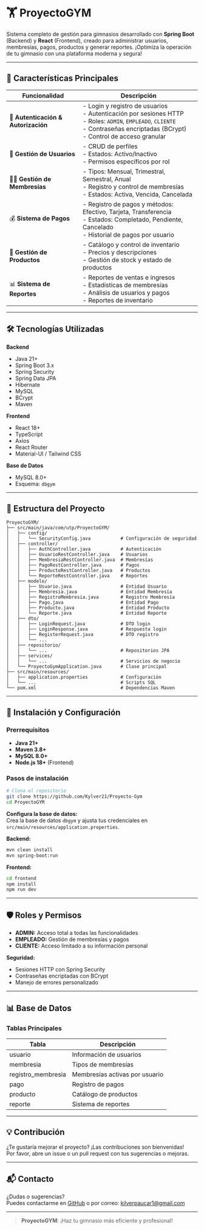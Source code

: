 # 🏋️ ProyectoGYM

Sistema completo de gestión para gimnasios desarrollado con **Spring Boot** (Backend) y **React** (Frontend), creado para administrar usuarios, membresías, pagos, productos y generar reportes. ¡Optimiza la operación de tu gimnasio con una plataforma moderna y segura!

---

## 🚀 Características Principales

| Funcionalidad          | Descripción                                                                                     |
|-----------------------|-------------------------------------------------------------------------------------------------|
| 🔐 **Autenticación & Autorización** | - Login y registro de usuarios<br>- Autenticación por sesiones HTTP<br>- Roles: `ADMIN`, `EMPLEADO`, `CLIENTE`<br>- Contraseñas encriptadas (BCrypt)<br>- Control de acceso granular |
| 👥 **Gestión de Usuarios**           | - CRUD de perfiles<br>- Estados: Activo/Inactivo<br>- Permisos específicos por rol                                      |
| 🏃‍♂️ **Gestión de Membresías**      | - Tipos: Mensual, Trimestral, Semestral, Anual<br>- Registro y control de membresías<br>- Estados: Activa, Vencida, Cancelada |
| 💰 **Sistema de Pagos**              | - Registro de pagos y métodos: Efectivo, Tarjeta, Transferencia<br>- Estados: Completado, Pendiente, Cancelado<br>- Historial de pagos por usuario |
| 🛒 **Gestión de Productos**          | - Catálogo y control de inventario<br>- Precios y descripciones<br>- Gestión de stock y estado de productos             |
| 📊 **Sistema de Reportes**           | - Reportes de ventas e ingresos<br>- Estadísticas de membresías<br>- Análisis de usuarios y pagos<br>- Reportes de inventario |

---

## 🛠️ Tecnologías Utilizadas

**Backend**  
- Java 21+  
- Spring Boot 3.x  
- Spring Security  
- Spring Data JPA  
- Hibernate  
- MySQL  
- BCrypt  
- Maven  

**Frontend**  
- React 18+  
- TypeScript  
- Axios  
- React Router  
- Material-UI / Tailwind CSS  

**Base de Datos**  
- MySQL 8.0+  
- Esquema: `dbgym`

---

## 📁 Estructura del Proyecto

```
ProyectoGYM/
├── src/main/java/com/utp/ProyectoGYM/
│   ├── config/
│   │   └── SecurityConfig.java           # Configuración de seguridad
│   ├── controller/
│   │   ├── AuthController.java           # Autenticación
│   │   ├── UsuarioRestController.java    # Usuarios
│   │   ├── MembresiaRestController.java  # Membresías
│   │   ├── PagoRestController.java       # Pagos
│   │   ├── ProductoRestController.java   # Productos
│   │   └── ReporteRestController.java    # Reportes
│   ├── modelo/
│   │   ├── Usuario.java                  # Entidad Usuario
│   │   ├── Membresia.java                # Entidad Membresía
│   │   ├── RegistroMembresia.java        # Registro Membresía
│   │   ├── Pago.java                     # Entidad Pago
│   │   ├── Producto.java                 # Entidad Producto
│   │   └── Reporte.java                  # Entidad Reporte
│   ├── dto/
│   │   ├── LoginRequest.java             # DTO login
│   │   ├── LoginResponse.java            # Respuesta login
│   │   ├── RegisterRequest.java          # DTO registro
│   │   └── ...
│   ├── repositorio/
│   │   └── ...                           # Repositorios JPA
│   ├── services/
│   │   └── ...                           # Servicios de negocio
│   └── ProyectoGymApplication.java       # Clase principal
├── src/main/resources/
│   ├── application.properties            # Configuración
│   └── ...                               # Scripts SQL
└── pom.xml                               # Dependencias Maven
```

---

## 🔧 Instalación y Configuración

### Prerrequisitos

- **Java 21+**
- **Maven 3.8+**
- **MySQL 8.0+**
- **Node.js 18+** (Frontend)

### Pasos de instalación

```bash
# Clona el repositorio
git clone https://github.com/Kylver21/Proyecto-Gym
cd ProyectoGYM
```

**Configura la base de datos:**  
Crea la base de datos `dbgym` y ajusta tus credenciales en `src/main/resources/application.properties`.

**Backend:**  
```bash
mvn clean install
mvn spring-boot:run
```

**Frontend:**  
```bash
cd frontend
npm install
npm run dev
```

---

## 🛡️ Roles y Permisos

- **ADMIN:** Acceso total a todas las funcionalidades
- **EMPLEADO:** Gestión de membresías y pagos
- **CLIENTE:** Acceso limitado a su información personal

**Seguridad:**  
- Sesiones HTTP con Spring Security  
- Contraseñas encriptadas con BCrypt  
- Manejo de errores personalizado

---

## 📊 Base de Datos

### Tablas Principales

| Tabla               | Descripción                      |
|---------------------|----------------------------------|
| usuario             | Información de usuarios          |
| membresia           | Tipos de membresías              |
| registro_membresia  | Membresías activas por usuario   |
| pago                | Registro de pagos                |
| producto            | Catálogo de productos            |
| reporte             | Sistema de reportes              |

---

## 💡 Contribución

¿Te gustaría mejorar el proyecto? ¡Las contribuciones son bienvenidas!  
Por favor, abre un issue o un pull request con tus sugerencias o mejoras.

---

## 📬 Contacto

¿Dudas o sugerencias?  
Puedes contactarme en [GitHub](https://github.com/Kylver21) o por correo: kilverpaucar1@gmail.com

---

> **ProyectoGYM**: ¡Haz tu gimnasio más eficiente y profesional!
